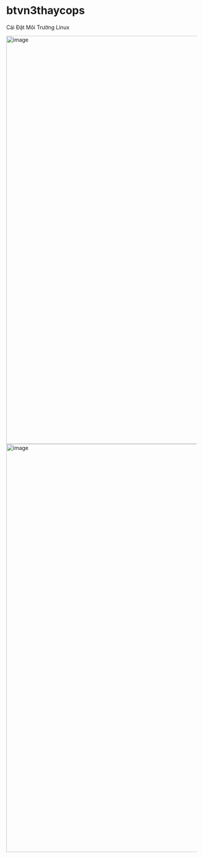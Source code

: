# btvn3thaycops

Cài Đặt Môi Trường Linux

<img width="1920" height="1080" alt="image" src="https://github.com/user-attachments/assets/0022edcf-4db4-44f4-96ed-bc27e5bb13f0" />

<img width="1920" height="1080" alt="image" src="https://github.com/user-attachments/assets/3057dd5e-4f35-4b16-9434-7018fe6e195b" />



